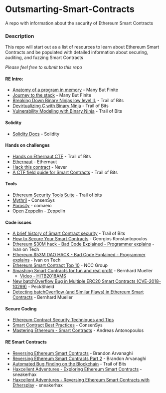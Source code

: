 # Outsmarting-Smart-Contracts
A repo with information about the security of Ethereum Smart Contracts


### Description

This repo will start out as a list of resources to learn about Ethereum Smart Contracts and be populated with detailed information about securing, auditing, and fuzzing Smart Contracts

*Please feel free to submit to this repo*

#### RE Intro:
* [Anatomy of a program in memory](https://manybutfinite.com/post/anatomy-of-a-program-in-memory/) - Many But Finite
* [Journey to the stack](https://manybutfinite.com/post/journey-to-the-stack/) - Many But Finite
* [Breaking Down Binary Ninjas low level IL](https://blog.trailofbits.com/2017/01/31/breaking-down-binary-ninjas-low-level-il/) - Trail of Bits
* [Devirtualizing C with Binary Ninja](https://blog.trailofbits.com/2017/02/13/devirtualizing-c-with-binary-ninja/) - Trail of Bits
* [Vulnerability Modeling with Binary Ninja](https://blog.trailofbits.com/2018/04/04/vulnerability-modeling-with-binary-ninja/) - Trail of Bits

#### Solidity
* [Solidity Docs](http://solidity.readthedocs.io/en/v0.4.21/) - Solidity

#### Hands on challenges
* [Hands on Ethernaut CTF](https://blog.trailofbits.com/2017/11/06/hands-on-the-ethernaut-ctf/) - Trail of Bits
* [Ethernaut](https://ethernaut.zeppelin.solutions/) - Ethernaut
* [Hack this contract](http://hackthiscontract.io/) - Never
* [A CTF field guide for Smart Contracts](https://www.youtube.com/watch?v=tI-m44Wcm7s) - Trail of Bits

#### Tools
* [Ethereum Security Tools Suite](https://blog.trailofbits.com/2018/03/23/use-our-suite-of-ethereum-security-tools/) - Trail of bits
* [Mythril](https://github.com/ConsenSys/mythril) - ConsenSys
* [Porosity](https://github.com/comaeio/porosity) - comaeio
* [Open Zeppelin](https://github.com/OpenZeppelin/openzeppelin-solidity) - Zeppelin

#### Code issues
* [A brief history of Smart Contract security](https://www.youtube.com/watch?v=8LAThtT7euA) - Trail of Bits
* [How to Secure Your Smart Contracts](https://medium.com/loom-network/how-to-secure-your-smart-contracts-6-solidity-vulnerabilities-and-how-to-avoid-them-part-1-c33048d4d17d) - Georgios Konstantopoulos
* [Ethereum $30M hack - Bad Code Explained - Programmer explains](https://youtu.be/1SIKEzNQcD0) - Ivan on Tech
* [Ethereum $53M DAO HACK - Bad Code Explained - Programmer explains](https://youtu.be/5JrdR6SRlWE) - Ivan on Tech
* [Ethereum Smart Contract Top 10](https://www.dasp.co/) - NCC Group
* [Smashing Smart Contracts for fun and real profit](https://hackernoon.com/hitb2018ams-smashing-smart-contracts-for-fun-and-real-profit-720f5e3ac777) - Bernhard Mueller
  * [Video - HITB2018AMS](https://www.youtube.com/watch?v=iqf6epACgds)
* [New batchOverflow Bug in Multiple ERC20 Smart Contracts (CVE-2018–10299)](https://medium.com/@peckshield/alert-new-batchoverflow-bug-in-multiple-erc20-smart-contracts-cve-2018-10299-511067db6536) - PeckShield
* [Detecting batchOverflow (and Similar Flaws) in Ethereum Smart Contracts](https://media.consensys.net/detecting-batchoverflow-and-similar-flaws-in-ethereum-smart-contracts-93cf5a5aaac8) - Bernhard Mueller

#### Secure Coding
* [Ethereum Contract Security Techniques and Tips](https://github.com/ethereum/wiki/wiki/Safety)
* [Smart Contract Best Practices](https://consensys.github.io/smart-contract-best-practices/) - ConsenSys
* [Mastering Ethereum - Smart Contracts](https://github.com/ethereumbook/ethereumbook/blob/develop/smart-contracts.asciidoc) - Andreas Antonopoulos

#### RE Smart Contracts
* [Reversing Ethereum Smart Contracts](https://arvanaghi.com/blog/reversing-ethereum-smart-contracts/) - Brandon Arvanaghi
* [Reversing Ethereum Smart Contracts Part 2](https://arvanaghi.com/blog/reversing-ethereum-smart-contracts-pt2/) - Brandon Arvanaghi
* [Automated Bug Finding on the Blockchain](https://www.youtube.com/watch?v=8nuKOWGGtMc) - Trail of Bits
* [Haxcellent Adventures - Exploring Ethereum Smart Contracts](https://youtu.be/d93mvoOQd8U) - sneakerhax
* [Haxcellent Adventures - Reversing Ethereum Smart Contracts with Ethersplay](https://youtu.be/2hfz8cbl-II) - sneakerhax
